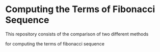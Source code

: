 # Computing the Terms of Fibonacci Sequence
This repository consists of the comparison of two different methods 

for computing the terms of fibonacci sequence